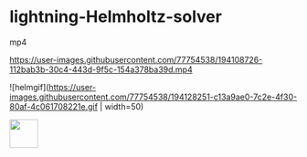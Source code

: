 # lightning-Helmholtz-solver
 



mp4

https://user-images.githubusercontent.com/77754538/194108726-112bab3b-30c4-443d-9f5c-154a378ba39d.mp4




![helmgif](https://user-images.githubusercontent.com/77754538/194128251-c13a9ae0-7c2e-4f30-80af-4c061708221e.gif | width=50)


<img src="https://user-images.githubusercontent.com/77754538/194128251-c13a9ae0-7c2e-4f30-80af-4c061708221e.gif" width="50" height="50">
